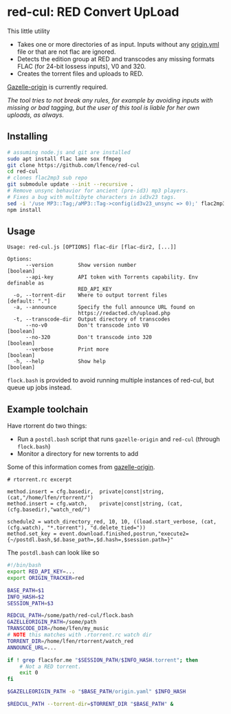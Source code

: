 # red-cul: RED Convert UpLoad
This little utility 
- Takes one or more directories of as input. Inputs without any 
  [origin.yml](https://github.com/x1ppy/gazelle-origin) file or that are not flac
  are ignored.
- Detects the edition group at RED and transcodes any missing formats FLAC (for 24-bit lossess inputs), V0 and 320.
- Creates the torrent files and uploads to RED. 

[Gazelle-origin](https://github.com/x1ppy/gazelle-origin) is currently required.  

*The tool tries to not break any rules, for example by avoiding inputs with
missing or bad tagging, but the user of this tool is liable for her own uploads,
as always.*

## Installing

```bash
# assuming node.js and git are installed
sudo apt install flac lame sox ffmpeg 
git clone https://github.com/lfence/red-cul 
cd red-cul
# clones flac2mp3 sub repo
git submodule update --init --recursive .
# Remove unsync behavior for ancient (pre-id3) mp3 players. 
# Fixes a bug with multibyte characters in id3v23 tags.
sed -i '/use MP3::Tag;/aMP3::Tag->config(id3v23_unsync => 0);' flac2mp3/flac2mp3.pl
npm install
```

## Usage

```
Usage: red-cul.js [OPTIONS] flac-dir [flac-dir2, [...]]

Options:
      --version        Show version number                             [boolean]
      --api-key        API token with Torrents capability. Env definable as
                       RED_API_KEY
  -o, --torrent-dir    Where to output torrent files              [default: "."]
  -a, --announce       Specify the full announce URL found on
                       https://redacted.ch/upload.php
  -t, --transcode-dir  Output directory of transcodes
      --no-v0          Don't transcode into V0                         [boolean]
      --no-320         Don't transcode into 320                        [boolean]
      --verbose        Print more                                      [boolean]
  -h, --help           Show help                                       [boolean]
```

`flock.bash` is provided to avoid running multiple instances of red-cul, but queue
up jobs instead.

## Example toolchain

Have rtorrent do two things:
 - Run a `postdl.bash` script that runs `gazelle-origin` and `red-cul` (through `flock.bash`)
 - Monitor a directory for new torrents to add 

Some of this information comes from [gazelle-origin](https://github.com/x1ppy/gazelle-origin).
```
# rtorrent.rc excerpt

method.insert = cfg.basedir,  private|const|string, (cat,"/home/lfen/rtorrent/")
method.insert = cfg.watch,    private|const|string, (cat,(cfg.basedir),"watch_red/")

schedule2 = watch_directory_red, 10, 10, ((load.start_verbose, (cat, (cfg.watch), "*.torrent"), "d.delete_tied="))
method.set_key = event.download.finished,postrun,"execute2={~/postdl.bash,$d.base_path=,$d.hash=,$session.path=}"
```

The `postdl.bash` can look like so

```bash
#!/bin/bash
export RED_API_KEY=...
export ORIGIN_TRACKER=red

BASE_PATH=$1
INFO_HASH=$2
SESSION_PATH=$3

REDCUL_PATH=/some/path/red-cul/flock.bash
GAZELLEORIGIN_PATH=/some/path
TRANSCODE_DIR=/home/lfen/my_music
# NOTE this matches with .rtorrent.rc watch dir
TORRENT_DIR=/home/lfen/rtorrent/watch_red
ANNOUNCE_URL=...

if ! grep flacsfor.me "$SESSION_PATH/$INFO_HASH.torrent"; then
    # Not a RED torrent.
    exit 0
fi

$GAZELLEORIGIN_PATH -o "$BASE_PATH/origin.yaml" $INFO_HASH

$REDCUL_PATH --torrent-dir=$TORRENT_DIR "$BASE_PATH" &
```

